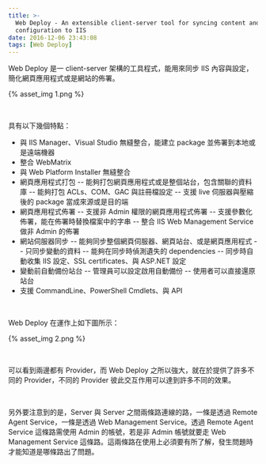 ```yaml
---
title: >-
  Web Deploy - An extensible client-server tool for syncing content and
  configuration to IIS
date: 2016-12-06 23:43:08
tags: [Web Deploy]
---
```


Web Deploy 是一 client-server 架構的工具程式，能用來同步 IIS 內容與設定，簡化網頁應用程式或是網站的佈署。  

<!-- More -->

{% asset_img 1.png %}

<br/>


具有以下幾個特點：  

- 與 IIS Manager、Visual Studio 無縫整合，能建立 package 並佈署到本地或是遠端機器
- 整合 WebMatrix
- 與 Web Platform Installer 無縫整合
- 網頁應用程式打包
-- 能夠打包網頁應用程式或是整個站台，包含關聯的資料庫
-- 能夠打包 ACLs、COM、GAC 與註冊檔設定
-- 支援 live 伺服器與壓縮後的 package 當成來源或是目的端
- 網頁應用程式佈署
-- 支援非 Admin 權限的網頁應用程式佈署
-- 支援參數化佈署，能在佈署時替換檔案中的字串
-- 整合 IIS Web Management Service 做非 Admin 的佈署
- 網站伺服器同步
-- 能夠同步整個網頁伺服器、網頁站台、或是網頁應用程式
-- 只同步變動的資料
-- 能夠在同步時偵測遺失的 dependencies
-- 同步時自動收集 IIS 設定、SSL certificates、與 ASP.NET 設定
- 變動前自動備份站台
-- 管理員可以設定啟用自動備份
-- 使用者可以直接還原站台
- 支援 CommandLine、PowerShell Cmdlets、與 API

<br/>


Web Deploy 在運作上如下圖所示：  

{% asset_img 2.png %}

<br/>


可以看到兩邊都有 Provider，而 Web Deploy 之所以強大，就在於提供了許多不同的 Provider，不同的 Provider 彼此交互作用可以達到許多不同的效果。  

<br/>


另外要注意到的是，Server 與 Server 之間兩條路連線的路，一條是透過 Remote Agent Service，一條是透過 Web Management Service。透過 Remote Agent Service 這條路需使用 Admin 的帳號，若是非 Admin 帳號就要走 Web Management Service 這條路。這兩條路在使用上必須要有所了解，發生問題時才能知道是哪條路出了問題。    
